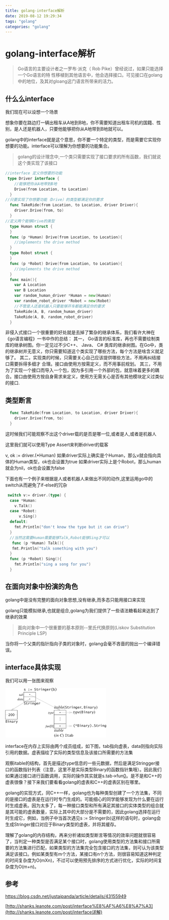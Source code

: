 ```yaml
---
title: golang-interface解析
date: 2019-08-12 19:29:34
tags: "golang"
categories: "golang"
---
```


# golang-interface解析

> Go语言的主要设计者之一罗布·派克（ Rob Pike）曾经说过，如果只能选择一个Go语言的特 性移植到其他语言中，他会选择接口。可见接口在golang中的地位，及其对gloang这门语言所带来的活力。

## 什么么interface

我们现在可以设想一个场景

想象你要在路边打一辆出租车从A地到B地，你不需要知道出租车司机的国籍、性别，是人还是机器人，只要他能够把你从A地带到B地就可以。 

golang中的interface就是这个意思，你不要一个特定的类型，而是需要它实现你想要的功能。interface可以理解为你想要的功能集合。

> golang的设计理念中,一个类只需要实现了接口要求的所有函数，我们就说这个类实现了该接口

```go
//interface 定义你想要的功能
 type Driver interface {
    //能够把你从A地带到B地
    Drive(from Location, to Location) 
  }
//只要实现了你想要功能（Drive）的类型都满足你的要求
  func TakeRide(from Location, to Location, driver Driver){
    driver.Drive(from, to)
  }
//定义两个能够Drive的类型
  type Human struct {
  }
  func (p *Human) Drive(from Location, to Location){
    //implements the drive method
  }
  type Robot struct {
  }
  func (p *Robot) Drive(from Location, to Location){
    //implements the drive method
  }
  func main(){
    var A Location
    var B Location
    var random_human_driver *Human = new(Human)
    var random_robot_driver *Robot = new(Robot)
    //不管是人还是机器人只要能够开车都能满足你的要求
    TakeRide(A, B, random_human_driver)
    TakeRide(A, B, random_robot_driver)
  }
```
非侵入式接口一个很重要的好处就是去掉了繁杂的继承体系，我们看许大神在《go语言编程》一书中作的总结：
其一， Go语言的标准库，再也不需要绘制类库的继承树图。你一定见过不少C++、 Java、 C# 类库的继承树图。在Go中，类的继承树并无意义，你只需要知道这个类实现了哪些方法，每个方法是啥含义就足够了。 
其二，实现类的时候，只需要关心自己应该提供哪些方法，不用再纠结接口需要拆得多细才 合理。接口由使用方按需定义，而不用事前规划。 
其三，不用为了实现一个接口而导入一个包，因为多引用一个外部的包，就意味着更多的耦 合。接口由使用方按自身需求来定义，使用方无需关心是否有其他模块定义过类似的接口.

## 类型断言

```go
  func TakeRide(from Location, to Location, driver Driver){
    driver.Drive(from, to)
  } 

```

这时候我们可能观察不出这个driver载的是否是哪一位,或者是人,或者是机器人

这里我们就可以使用Type Assert来判断driver的载客

v, ok := driver.(*Human) 
如果driver实际上确实是个Human，那么v就会指向具体的Human类型，ok也会设置为true 
如果driver实际上是个Robot，那么human就会为nil，ok也会设置为false

下面也有一个例子来根据是人或者机器人来做出不同的动作,这里运用go中的switch从而避免了if-else的冗杂

```go
 switch v:= driver.(type) {
  case *Human:
    v.Talk()
  case *Robot:
      v.Sing()
  default:
    fmt.Println("don't know the type but it can drive")
  }
  //当然这需要Human需要能够Talk,Robot能够Sing才可以
   func (p *Human) Talk(){
   fmt.Println("talk something with you")
  }
  func (p *Robot) Sing(){
    fmt.Println("sing a song for you")
  }
```

## 在面向对象中扮演的角色

golang中是没有完整的面向对象思想,没有继承,而多态只能用接口来实现

golang只能模拟继承,也就是组合,golang为我们提供了一些语法糖看起来达到了继承的效果

> 面向对象中一个很重要的基本原则--里氏代换原则(Liskov Substitution Principle LSP)

当你将一个父类的指针指向子类的对象时，golang会毫不吝啬的抛出一个编译错误。

## interface具体实现

我们可以用一张图来观察

![](https://raw.githubusercontent.com/catwithtudou/photo/master/20190812194650.png)

interface在内存上实际由两个成员组成，如下图，tab指向虚表，data则指向实际引用的数据。虚表描绘了实际的类型信息及该接口所需要的方法集

观察itable的结构，首先是描述type信息的一些元数据，然后是满足Stringger接口的函数指针列表（注意，这里不是实际类型Binary的函数指针集哦）。因此我们如果通过接口进行函数调用，实际的操作其实就是s.tab->fun[0](s.data)。是不是和C++的虚表很像？接下来我们要看看golang的虚表和C++的虚表区别在哪里。

golang的实现方式，同C++一样，golang也为每种类型创建了一个方法集，不同的是接口的虚表是在运行时专门生成的。可能细心的同学能够发现为什么要在运行时生成虚表。因为太多了，每一种接口类型和所有满足其接口的实体类型的组合就是其可能的虚表数量，实际上其中的大部分是不需要的，因此golang选择在运行时生成它，例如，当例子中当首次遇见s := Stringer(b)这样的语句时，golang会生成Stringer接口对应于Binary类型的虚表，并将其缓存。

理解了golang的内存结构，再来分析诸如类型断言等情况的效率问题就很容易了，当判定一种类型是否满足某个接口时，golang使用类型的方法集和接口所需要的方法集进行匹配，如果类型的方法集完全包含接口的方法集，则可认为该类型满足该接口。例如某类型有m个方法，某接口有n个方法，则很容易知道这种判定的时间复杂度为O(mXn)，不过可以使用预先排序的方式进行优化，实际的时间复杂度为O(m+n)。




## 参考

https://blog.csdn.net/justaipanda/article/details/43155949

[http://shanks.leanote.com/post/interface%E8%AF%A6%E8%A7%A3](http://shanks.leanote.com/post/interface详解)